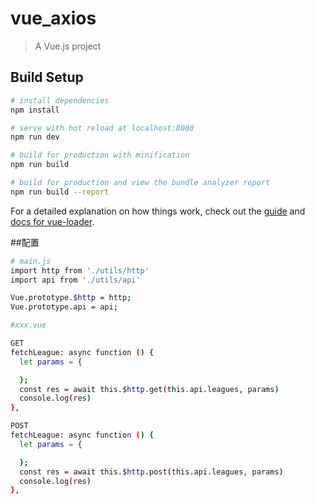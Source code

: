 # vue_axios

> A Vue.js project

## Build Setup

``` bash
# install dependencies
npm install

# serve with hot reload at localhost:8080
npm run dev

# build for production with minification
npm run build

# build for production and view the bundle analyzer report
npm run build --report
```

For a detailed explanation on how things work, check out the [guide](http://vuejs-templates.github.io/webpack/) and [docs for vue-loader](http://vuejs.github.io/vue-loader).

##配置
```bash
# main.js
import http from './utils/http'
import api from './utils/api'

Vue.prototype.$http = http;
Vue.prototype.api = api;

#xxx.vue

GET
fetchLeague: async function () {
  let params = {

  };
  const res = await this.$http.get(this.api.leagues, params)
  console.log(res)
},

POST
fetchLeague: async function () {
  let params = {

  };
  const res = await this.$http.post(this.api.leagues, params)
  console.log(res)
},

```
